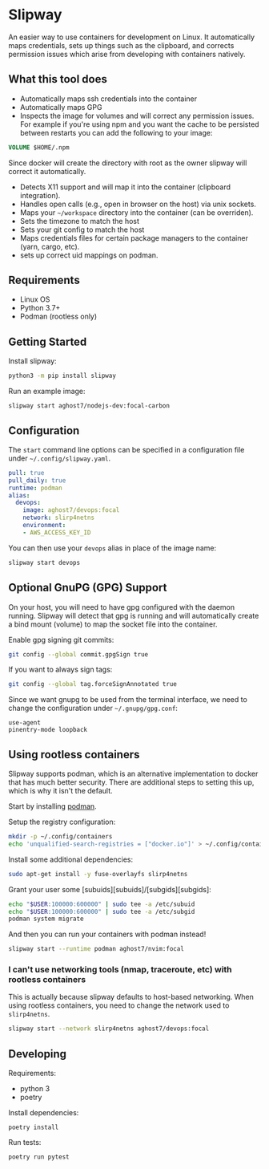 # Slipway
An easier way to use containers for development on Linux. It automatically
maps credentials, sets up things such as the clipboard, and corrects permission
issues which arise from developing with containers natively.

## What this tool does
- Automatically maps ssh credentials into the container
- Automatically maps GPG
- Inspects the image for volumes and will correct any permission issues. For
example if you're using npm and you want the cache to be persisted between
restarts you can add the following to your image:
```dockerfile
VOLUME $HOME/.npm
```
Since docker will create the directory with root as the owner slipway will
correct it automatically.
- Detects X11 support and will map it into the container (clipboard
integration).
- Handles open calls (e.g., open in browser on the host) via unix sockets.
- Maps your `~/workspace` directory into the container (can be overriden).
- Sets the timezone to match the host
- Sets your git config to match the host
- Maps credentials files for certain package managers to the container (yarn,
cargo, etc).
- sets up correct uid mappings on podman.

## Requirements
- Linux OS
- Python 3.7+
- Podman (rootless only)

## Getting Started
Install slipway:
```sh
python3 -m pip install slipway
```

Run an example image:
```
slipway start aghost7/nodejs-dev:focal-carbon
```

## Configuration
The `start` command line options can be specified in a configuration file
under `~/.config/slipway.yaml`.
```yml
pull: true
pull_daily: true
runtime: podman
alias:
  devops:
    image: aghost7/devops:focal
    network: slirp4netns
    environment:
    - AWS_ACCESS_KEY_ID
```

You can then use your `devops` alias in place of the image name:
```bash
slipway start devops
```

## Optional GnuPG (GPG) Support
On your host, you will need to have gpg configured with the daemon running.
Slipway will detect that gpg is running and will automatically create a bind
mount (volume) to map the socket file into the container.

Enable gpg signing git commits:
```sh
git config --global commit.gpgSign true
```

If you want to always sign tags:
```sh
git config --global tag.forceSignAnnotated true
```

Since we want gnupg to be used from the terminal interface, we need to change
the configuration under `~/.gnupg/gpg.conf`:

```
use-agent
pinentry-mode loopback
```

## Using rootless containers
Slipway supports podman, which is an alternative implementation to docker that
has much better security. There are additional steps to setting this up, which
is why it isn't the default.

Start by installing [podman](https://podman.io/getting-started/installation).

Setup the registry configuration:
```bash
mkdir -p ~/.config/containers
echo 'unqualified-search-registries = ["docker.io"]' > ~/.config/containers/registries.conf
```

Install some additional dependencies:
```bash
sudo apt-get install -y fuse-overlayfs slirp4netns
```

Grant your user some [subuids][subuids]/[subgids][subgids]:
```bash
echo "$USER:100000:600000" | sudo tee -a /etc/subuid
echo "$USER:100000:600000" | sudo tee -a /etc/subgid
podman system migrate
```

And then you can run your containers with podman instead!
```bash
slipway start --runtime podman aghost7/nvim:focal
```

[subuid]: https://www.man7.org/linux/man-pages/man5/subuid.5.html
[subgid]: https://www.man7.org/linux/man-pages/man5/subgid.5.html

### I can't use networking tools (nmap, traceroute, etc) with rootless containers
This is actually because slipway defaults to host-based networking. When using
rootless containers, you need to change the network used to `slirp4netns`.

```bash
slipway start --network slirp4netns aghost7/devops:focal
```

## Developing
Requirements:
- python 3
- poetry

Install dependencies:
```
poetry install
```

Run tests:
```
poetry run pytest
```
